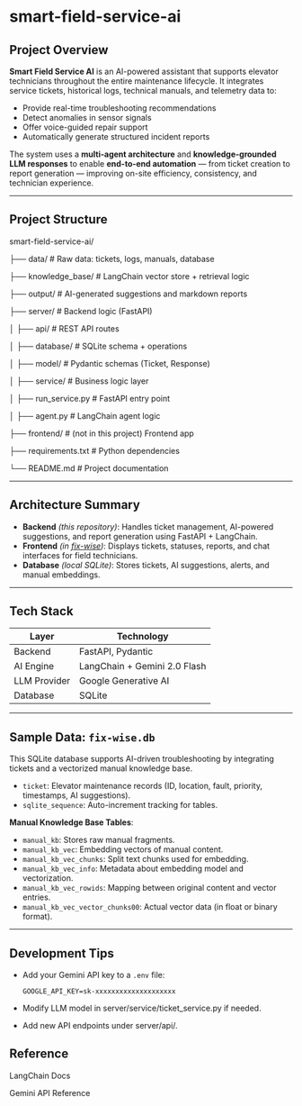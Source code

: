 # smart-field-service-ai

## Project Overview
**Smart Field Service AI** is an AI-powered assistant that supports elevator technicians throughout the entire maintenance lifecycle. It integrates service tickets, historical logs, technical manuals, and telemetry data to:

- Provide real-time troubleshooting recommendations
- Detect anomalies in sensor signals
- Offer voice-guided repair support
- Automatically generate structured incident reports

The system uses a **multi-agent architecture** and **knowledge-grounded LLM responses** to enable **end-to-end automation** — from ticket creation to report generation — improving on-site efficiency, consistency, and technician experience.

---

## Project Structure
smart-field-service-ai/

├── data/ # Raw data: tickets, logs, manuals, database

├── knowledge_base/ # LangChain vector store + retrieval logic

├── output/ # AI-generated suggestions and markdown reports

├── server/ # Backend logic (FastAPI)

  │ ├── api/ # REST API routes

  │ ├── database/ # SQLite schema + operations

  │ ├── model/ # Pydantic schemas (Ticket, Response)

  │ ├── service/ # Business logic layer

  │ ├── run_service.py # FastAPI entry point

  │ ├── agent.py # LangChain agent logic

├── frontend/ # (not in this project) Frontend app

├── requirements.txt # Python dependencies

└── README.md # Project documentation


---

##  Architecture Summary

- **Backend** *(this repository)*: Handles ticket management, AI-powered suggestions, and report generation using FastAPI + LangChain.
- **Frontend** *(in [fix-wise](https://github.com/your-org/fix-wise))*: Displays tickets, statuses, reports, and chat interfaces for field technicians.
- **Database** *(local SQLite)*: Stores tickets, AI suggestions, alerts, and manual embeddings.

---

## Tech Stack

| Layer        | Technology                  |
|--------------|-----------------------------|
| Backend      | FastAPI, Pydantic           |
| AI Engine    | LangChain + Gemini 2.0 Flash |
| LLM Provider | Google Generative AI        |
| Database     | SQLite                      |

---

## Sample Data: `fix-wise.db`

This SQLite database supports AI-driven troubleshooting by integrating tickets and a vectorized manual knowledge base.

- `ticket`: Elevator maintenance records (ID, location, fault, priority, timestamps, AI suggestions).
- `sqlite_sequence`: Auto-increment tracking for tables.

**Manual Knowledge Base Tables**:
- `manual_kb`: Stores raw manual fragments.
- `manual_kb_vec`: Embedding vectors of manual content.
- `manual_kb_vec_chunks`: Split text chunks used for embedding.
- `manual_kb_vec_info`: Metadata about embedding model and vectorization.
- `manual_kb_vec_rowids`: Mapping between original content and vector entries.
- `manual_kb_vec_vector_chunks00`: Actual vector data (in float or binary format).

---

## Development Tips

- Add your Gemini API key to a `.env` file:
  ```env
  GOOGLE_API_KEY=sk-xxxxxxxxxxxxxxxxxxxx
- Modify LLM model in server/service/ticket_service.py if needed.

- Add new API endpoints under server/api/.

## Reference
LangChain Docs

Gemini API Reference
